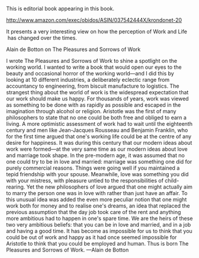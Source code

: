 <html><body><p>This is editorial book appearing in this book.



<a class="vt-p" href="http://www.amazon.com/exec/obidos/ASIN/037542444X/krondonet-20">http://www.amazon.com/exec/obidos/ASIN/037542444X/krondonet-20</a>



It presents a very interesting view on how the perception of Work and Life  has changed over the times.



Alain de Botton on The Pleasures and Sorrows of Work



I wrote The Pleasures and Sorrows of Work to shine a spotlight on the working world. I wanted to write a book that would open our eyes to the beauty and occasional horror of the working world—and I did this by looking at 10 different industries, a deliberately eclectic range from accountancy to engineering, from biscuit manufacture to logistics. The strangest thing about the world of work is the widespread expectation that our work should make us happy. For thousands of years, work was viewed as something to be done with as rapidly as possible and escaped in the imagination through alcohol or religion. Aristotle was the first of many philosophers to state that no one could be both free and obliged to earn a living. A more optimistic assessment of work had to wait until the eighteenth century and men like Jean-Jacques Rousseau and Benjamin Franklin, who for the first time argued that one's working life could be at the centre of any desire for happiness. It was during this century that our modern ideas about work were formed—at the very same time as our modern ideas about love and marriage took shape.  In the pre-modern age, it was assumed that no one could try to be in love and married: marriage was something one did for purely commercial reasons. Things were going well if you maintained a tepid friendship with your spouse. Meanwhile, love was something you did with your mistress, with pleasure untied to the responsibilities of child-rearing. Yet the new philosophers of love argued that one might actually aim to marry the person one was in love with rather than just have an affair. To this unusual idea was added the even more peculiar notion that one might work both for money and to realise one's dreams, an idea that replaced the previous assumption that the day job took care of the rent and anything more ambitious had to happen in one's spare time.  We are the heirs of these two very ambitious beliefs: that you can be in love and married, and in a job and having a good time. It has become as impossible for us to think that you could be out of work and happy as it had once seemed impossible for Aristotle to think that you could be employed and human. Thus is born The Pleasures and Sorrows of Work. —Alain de Botton</p></body></html>